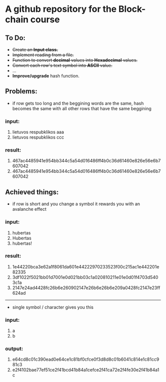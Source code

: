 # A github repository for the Block-chain course

## To Do:

- ~~Create an **Input class.**~~
- ~~Implement reading from a file.~~
- ~~Function to convert **decimal** values into **Hexadecimal** values.~~
- ~~Convert each row's text symbol into **ASCII** value.~~
- ...
- **Improve/upgrade** hash function.

## Problems:

- if row gets too long and the beggining words are the same, hash becomes the same with all other rows that have the same beggining<br>

### input:

1. lietuvos respubklikos aaa<br>
2. lietuvos respubklikos ccc<br>

### result:

1. 467ac4485941e954bb344c5a54d016486ff4b0c36d61460e826e56e6b7607042
2. 467ac4485941e954bb344c5a54d016486ff4b0c36d61460e826e56e6b7607042

## Achieved things:

- if row is short and you change a symbol it rewards you with an avalanche effect<br>

### input:

1. hubertas<br>
2. Hubertas<br>
3. hubertas!<br>

### result:

1. 1e44220bca3e62a1f8061da601e44222970233523f00c215ac1e442201e82335<br>
2. 3df1022f5021bb01d7001e0d021bb03c1a020810211e01e0d01f4703d5403c1a<br>
3. 2147e24ad4428fc26b6e260902147e26b6e26b6e209a0428fc2147e23ff624ad<br>

<hr>

- single symbol / character gives you this

### input:

1. a
2. b

### output:

1. e64cd8c01c390ead0e64ce1c81bf0cfce0f3d8d8c01b6041c814e1c81cc981c3
2. e2f4102bae77ef51ce2f41bcd41b84a1cefce2f41ca72e2f4fe30e2f41b84a1c
